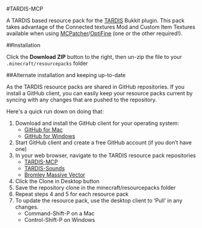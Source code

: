 #TARDIS-MCP

A TARDIS based resource pack for the [TARDIS](http://dev.bukkit.org/bukkit-plugins/tardis/) Bukkit plugin. This pack takes advantage of the Connected textures Mod and Custom Item Textures available when using [MCPatcher](https://bitbucket.org/prupe/mcpatcher/wiki/Home)/[OptiFine](http://www.minecraftforum.net/forums/mapping-and-modding/minecraft-mods/1272953-optifine-hd-b1-fps-boost-hd-textures-shaders-and) (one or the other required!).

##Installation

Click the __Download ZIP__ button to the right, then un-zip the file to your `.minecraft/resourcepacks` folder

##Alternate installation and keeping up-to-date

As the TARDIS resource packs are shared in GitHub repositories. If you install a GitHub client, you can easily keep your resource packs current by syncing with any changes that are pushed to the repository.

Here's a quick run down on doing that:

1. Download and install the GitHub client for your operating system:
   * [GitHub for Mac](https://mac.github.com/)
   * [GitHub for Windows](https://windows.github.com/)
2. Start GitHub client and create a free GitHub account (if you don’t have one)
3. In your web browser, navigate to the TARDIS resource pack repositories
   * [TARDIS-MCP](https://github.com/eccentricdevotion/TARDIS-MCP)
   * [TARDIS-Sounds](https://github.com/eccentricdevotion/TARDIS-SoundResourcePack)
   * [Bromley Massive Vector](https://github.com/eccentricdevotion/Bromley-Massive-Vector)
4. Click the Clone in Desktop button
5. Save the repository clone in the minecraft/resourcepacks folder
6. Repeat steps 4 and 5 for each resource pack
7. To update the resource pack, use the desktop client to ‘Pull’ in any changes.
   * Command-Shift-P on a Mac
   * Control-Shift-P on Windows
